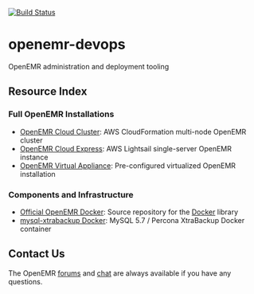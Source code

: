 [![Build Status](https://travis-ci.org/openemr/openemr-devops.svg?branch=master)](https://travis-ci.org/openemr/openemr-devops)

# openemr-devops
OpenEMR administration and deployment tooling

## Resource Index

### Full OpenEMR Installations

* [OpenEMR Cloud Cluster](stacks/AWS-full-stack): AWS CloudFormation multi-node OpenEMR cluster
* [OpenEMR Cloud Express](stacks/single-server): AWS Lightsail single-server OpenEMR instance
* [OpenEMR Virtual Appliance](stacks/appliance): Pre-configured virtualized OpenEMR installation

### Components and Infrastructure

* [Official OpenEMR Docker](docker-images/openemr): Source repository for the [Docker](https://hub.docker.com/r/openemr/openemr/) library
* [mysql-xtrabackup Docker](docker-images/mysql-xtrabackup): MySQL 5.7 / Percona XtraBackup Docker container  

## Contact Us

The OpenEMR [forums](https://community.open-emr.org/) and [chat](https://chat.open-emr.org/) are always available if you have any questions.
